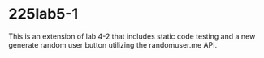 # 225lab5-1

This is an extension of lab 4-2 that includes static code testing and a new generate random user button utilizing the randomuser.me API.